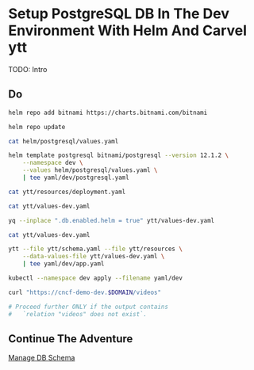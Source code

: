 # Setup PostgreSQL DB In The Dev Environment With Helm And Carvel ytt

TODO: Intro

## Do

```bash
helm repo add bitnami https://charts.bitnami.com/bitnami

helm repo update

cat helm/postgresql/values.yaml

helm template postgresql bitnami/postgresql --version 12.1.2 \
    --namespace dev \
    --values helm/postgresql/values.yaml \
    | tee yaml/dev/postgresql.yaml

cat ytt/resources/deployment.yaml

cat ytt/values-dev.yaml

yq --inplace ".db.enabled.helm = true" ytt/values-dev.yaml

cat ytt/values-dev.yaml

ytt --file ytt/schema.yaml --file ytt/resources \
    --data-values-file ytt/values-dev.yaml \
    | tee yaml/dev/app.yaml

kubectl --namespace dev apply --filename yaml/dev

curl "https://cncf-demo-dev.$DOMAIN/videos"

# Proceed further ONLY if the output contains
#   `relation "videos" does not exist`.
```

## Continue The Adventure

[Manage DB Schema](../db-schema/README.md)
